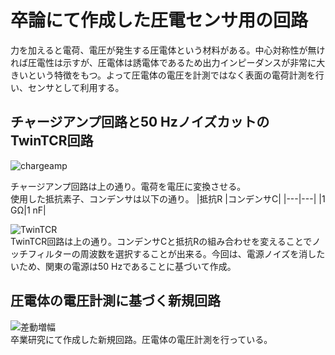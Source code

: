 # 卒論にて作成した圧電センサ用の回路
力を加えると電荷、電圧が発生する圧電体という材料がある。中心対称性が無ければ圧電性は示すが、圧電体は誘電体であるため出力インピーダンスが非常に大きいという特徴をもつ。よって圧電体の電圧を計測ではなく表面の電荷計測を行い、センサとして利用する。
## チャージアンプ回路と50 HzノイズカットのTwinTCR回路
![chargeamp](https://user-images.githubusercontent.com/43879424/127097449-987aae51-a448-4a72-a7f9-6b7a19f854bc.jpg)

チャージアンプ回路は上の通り。電荷を電圧に変換させる。<br>
使用した抵抗素子、コンデンサは以下の通り。
|抵抗R |コンデンサC|
|---|---|
|1 GΩ|1 nF|

![TwinTCR](https://user-images.githubusercontent.com/43879424/127098384-d3f10031-cab2-4e95-baa6-ee736f62c8c3.jpg)
<br>
TwinTCR回路は上の通り。コンデンサCと抵抗Rの組み合わせを変えることでノッチフィルターの周波数を選択することが出来る。今回は、電源ノイズを消したいため、関東の電源は50 Hzであることに基づいて作成。
## 圧電体の電圧計測に基づく新規回路
![差動増幅](https://user-images.githubusercontent.com/43879424/127250575-86b1a894-6e82-4b90-ae7e-07dc93c68567.jpg)
<br>
卒業研究にて作成した新規回路。圧電体の電圧計測を行っている。
